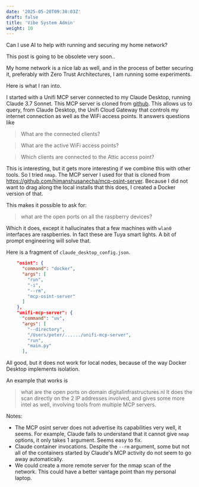 ```yaml
---
date: '2025-05-20T09:30:03Z'
draft: false
title: 'Vibe System Admin'
weight: 10
---
```

Can I use AI to help with running and securing my home network?

This post is going to be obsolete very soon..

My home network is a nice lab as well, and in the process of better securing it, preferably with Zero Trust Architectures, I am running some experiments.

Here is what I ran into.

I started with a Unifi MCP server connected to my Claude Desktop, running Claude 3.7 Sonnet.
This MCP server is cloned from [github](https://github.com/mikecutalo/unifi-mcp-server).
This allows us to query, from Claude Desktop, the Unifi Cloud Gateway that controls my internet connection as well as the WiFi access points.
It answers questions like
> What are the connected clients?

>What are the active WiFi access points?

>Which clients are connected to the Attic access point?

This is interesting, but it gets more interesting if we combine this with other tools.
So I tried `nmap`.
The MCP server I used for that is cloned from https://github.com/himanshusanecha/mcp-osint-server.
Because I did not want to drag along the local installs that this does, I created a Docker version of that.

This makes it possible to ask for:
>what are the open ports on all the raspberry devices?

Which it does, except it hallucinates that a few machines with `wlan0` interfaces are raspberries.
In fact these are Tuya smart lights.
A bit of prompt engineering will solve that.

Here is a fragment of `claude_desktop_config.json`.
```json
    "osint": {
      "command": "docker",
      "args": [
        "run",
        "-i",
        "--rm",
        "mcp-osint-server"
      ]
    },
    "unifi-mcp-server": {
      "command": "uv",
      "args": [
        "--directory",
        "/Users/peter/....../unifi-mcp-server",
        "run",
        "main.py"
      ],

```

All good, but it does not work for local nodes, because of the way Docker Desktop implements isolation.

An example that works is
> what are the open ports on domain digitalinfrastructures.nl
It does the scan directly on the 2 IP addresses involved, and gives some more intel as well, involving tools from multiple MCP servers.

Notes:

- The MCP osint server does not advertise its capabilities very well, it seems. For example, Claude fails to understand that it cannot give `nmap` options, it only takes 1 argument. Seems easy to fix.
- Claude container invocations. Despite the `--rm` argument, some but not all of the containers started by Claude's MCP activity do not seem to go away automatically.
- We could create a more remote server for the nmap scan of the network. This could have a better vantage point than my personal laptop.
